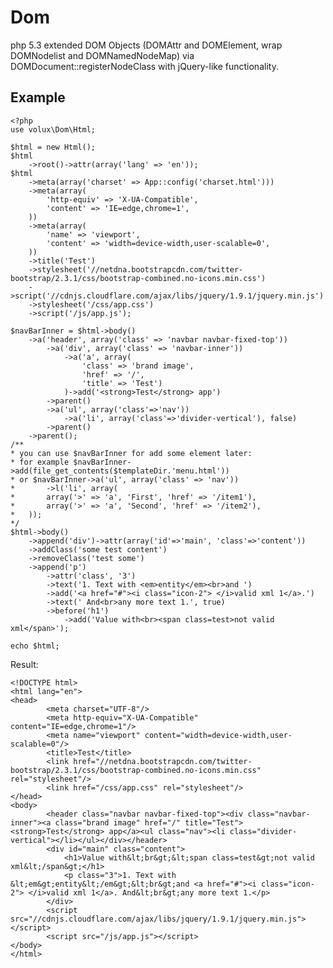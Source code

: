 Dom
===

php 5.3 extended DOM Objects (DOMAttr and DOMElement, wrap DOMNodelist and DOMNamedNodeMap) via DOMDocument::registerNodeClass with jQuery-like functionality.

Example
-------

	<?php
	use volux\Dom\Html;
	
	$html = new Html();
	$html
		->root()->attr(array('lang' => 'en'));
	$html
		->meta(array('charset' => App::config('charset.html')))
		->meta(array(
			'http-equiv' => 'X-UA-Compatible',
			'content' => 'IE=edge,chrome=1',
		))
		->meta(array(
			'name' => 'viewport',
			'content' => 'width=device-width,user-scalable=0',
		))
		->title('Test')
		->stylesheet('//netdna.bootstrapcdn.com/twitter-bootstrap/2.3.1/css/bootstrap-combined.no-icons.min.css')
		->script('//cdnjs.cloudflare.com/ajax/libs/jquery/1.9.1/jquery.min.js')
		->stylesheet('/css/app.css')
		->script('/js/app.js');

	$navBarInner = $html->body()
		->a('header', array('class' => 'navbar navbar-fixed-top'))
			->a('div', array('class' => 'navbar-inner'))
				->a('a', array(
					'class' => 'brand image',
					'href' => '/',
					'title' => 'Test')
				)->add('<strong>Test</strong> app')
			->parent()
			->a('ul', array('class'=>'nav'))
				->a('li', array('class'=>'divider-vertical'), false)
			->parent()
		->parent();
	/**
	* you can use $navBarInner for add some element later:
	* for example $navBarInner->add(file_get_contents($templateDir.'menu.html'))
	* or $navBarInner->a('ul', array('class' => 'nav'))
	* 		->l('li', array(
	*      	array('>' => 'a', 'First', 'href' => '/item1'),
	*      	array('>' => 'a', 'Second', 'href' => '/item2'),
	*  	));
	*/
	$html->body()
		->append('div')->attr(array('id'=>'main', 'class'=>'content'))
		->addClass('some test content')
		->removeClass('test some')
		->append('p')
			->attr('class', '3')
			->text('1. Text with <em>entity</em><br>and ')
			->add('<a href="#"><i class="icon-2"> </i>valid xml	1</a>.')
			->text(' And<br>any more text 1.', true)
			->before('h1')
				->add('Value with<br><span class=test>not valid xml</span>');
	
	echo $html;

Result:

	<!DOCTYPE html>
	<html lang="en">
  	<head>
	    	<meta charset="UTF-8"/>
	    	<meta http-equiv="X-UA-Compatible" content="IE=edge,chrome=1"/>
	    	<meta name="viewport" content="width=device-width,user-scalable=0"/>
	    	<title>Test</title>
	    	<link href="//netdna.bootstrapcdn.com/twitter-bootstrap/2.3.1/css/bootstrap-combined.no-icons.min.css" rel="stylesheet"/>
	    	<link href="/css/app.css" rel="stylesheet"/>
  	</head>
  	<body>
	    	<header class="navbar navbar-fixed-top"><div class="navbar-inner"><a class="brand image" href="/" title="Test"><strong>Test</strong> app</a><ul class="nav"><li class="divider-vertical"></li></ul></div></header>
	    	<div id="main" class="content">
	      		<h1>Value with&lt;br&gt;&lt;span class=test&gt;not valid xml&lt;/span&gt;</h1>
	      		<p class="3">1. Text with &lt;em&gt;entity&lt;/em&gt;&lt;br&gt;and <a href="#"><i class="icon-2"> </i>valid xml	1</a>. And&lt;br&gt;any more text 1.</p>
	    	</div>
	    	<script src="//cdnjs.cloudflare.com/ajax/libs/jquery/1.9.1/jquery.min.js"></script>
	    	<script src="/js/app.js"></script>
  	</body>
	</html>

	
